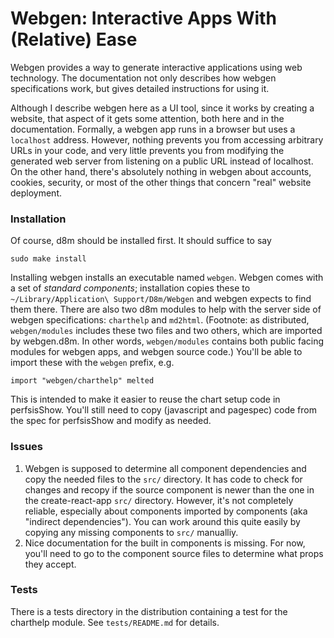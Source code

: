 # Webgen: Interactive Apps With (Relative) Ease


Webgen provides a way to generate interactive applications using web technology. The documentation not only describes how webgen specifications work, but gives detailed instructions for using it. 

Although I describe webgen here as a UI tool, since it works by creating a website, that aspect of it gets some attention, both here and in the documentation. Formally, a webgen app runs in a browser but uses a `localhost` address. However, nothing prevents you from accessing arbitrary URLs in your code, and very little prevents you from modifying the generated web server from listening on a public URL instead of localhost. On the other hand, there's absolutely nothing in webgen about accounts, cookies, security, or most of the other things that concern "real" website deployment.

### Installation

Of course, d8m should be installed first. It should suffice to say

    sudo make install

Installing webgen installs an executable named `webgen`. Webgen comes with a set of _standard components_; installation copies these to `~/Library/Application\ Support/D8m/Webgen` and webgen expects to find them there. There are also two d8m modules to help with the server side of webgen specifications: `charthelp` and `md2html`. (Footnote: as distributed, `webgen/modules` includes these two files and two others, which are imported by webgen.d8m. In other words, `webgen/modules` contains both public facing modules for webgen apps, and webgen source code.) You'll be able to import these with the `webgen` prefix, e.g.

    import "webgen/charthelp" melted
This is intended to make it easier to reuse the chart setup code in perfsisShow. You'll still need to copy (javascript and pagespec) code from the spec for perfsisShow and modify as needed. 

### Issues

1. Webgen is supposed to determine all component dependencies and copy the needed files to the `src/` directory. It has code to check for changes and recopy if the source component is newer than the one in the create-react-app `src/` directory. However, it's not completely reliable, especially about components imported by components (aka "indirect dependencies"). You can work around this quite easily by copying any missing components to `src/` manualliy.
2. Nice documentation for the built in components is missing. For now, you'll need to go to the component source files to determine what props they accept. 

### Tests

There is a tests directory in the distribution containing a test for the charthelp module. See `tests/README.md` for details. 

